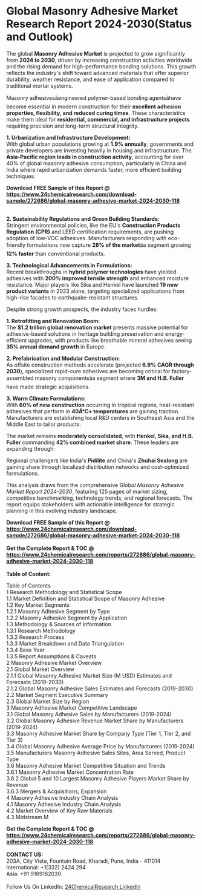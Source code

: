 <h1>Global Masonry Adhesive Market Research Report 2024-2030(Status and Outlook)</h1><p>The global <strong>Masonry Adhesive Market</strong> is projected to grow significantly from <strong>2024 to 2030</strong>, driven by increasing construction activities worldwide and the rising demand for high-performance bonding solutions. This growth reflects the industry's shift toward advanced materials that offer superior durability, weather resistance, and ease of application compared to traditional mortar systems.</p><p>Masonry adhesivesâengineered polymer-based bonding agentsâhave become essential in modern construction for their <strong>excellent adhesion properties, flexibility, and reduced curing times</strong>. These characteristics make them ideal for <strong>residential, commercial, and infrastructure projects</strong> requiring precision and long-term structural integrity.</p><p><strong>1. Urbanization and Infrastructure Development:</strong><br>
With global urban populations growing at <strong>1.9% annually</strong>, governments and private developers are investing heavily in housing and infrastructure. The <strong>Asia-Pacific region leads in construction activity</strong>, accounting for over 40% of global masonry adhesive consumption, particularly in China and India where rapid urbanization demands faster, more efficient building techniques.</p><div><b>Download FREE Sample of this Report @ 
            <a href="https://www.24chemicalresearch.com/download-sample/272686/global-masonry-adhesive-market-2024-2030-118">
            https://www.24chemicalresearch.com/download-sample/272686/global-masonry-adhesive-market-2024-2030-118</a></b></div><br><p><strong>2. Sustainability Regulations and Green Building Standards:</strong><br>
Stringent environmental policies, like the EU's <strong>Construction Products Regulation (CPR)</strong> and LEED certification requirements, are pushing adoption of low-VOC adhesives. Manufacturers responding with eco-friendly formulations now capture <strong>28% of the market</strong>âa segment growing <strong>12% faster</strong> than conventional products.</p><p><strong>3. Technological Advancements in Formulations:</strong><br>
Recent breakthroughs in <strong>hybrid polymer technologies</strong> have yielded adhesives with <strong>200% improved tensile strength</strong> and enhanced moisture resistance. Major players like Sika and Henkel have launched <strong>19 new product variants</strong> in 2023 alone, targeting specialized applications from high-rise facades to earthquake-resistant structures.</p><p>Despite strong growth prospects, the industry faces hurdles:</p><p><strong>1. Retrofitting and Renovation Boom:</strong><br>
The <strong>$1.2 trillion global renovation market</strong> presents massive potential for adhesive-based solutions in heritage building preservation and energy-efficient upgrades, with products like breathable mineral adhesives seeing <strong>35% annual demand growth</strong> in Europe.</p><p><strong>2. Prefabrication and Modular Construction:</strong><br>
As offsite construction methods accelerate (projected <strong>6.9% CAGR through 2030</strong>), specialized rapid-cure adhesives are becoming critical for factory-assembled masonry componentsâa segment where <strong>3M and H.B. Fuller</strong> have made strategic acquisitions.</p><p><strong>3. Warm Climate Formulations:</strong><br>
With <strong>60% of new construction</strong> occurring in tropical regions, heat-resistant adhesives that perform in <strong>40Â°C+ temperatures</strong> are gaining traction. Manufacturers are establishing local R&amp;D centers in Southeast Asia and the Middle East to tailor products.</p><p>The market remains <strong>moderately consolidated</strong>, with <strong>Henkel, Sika, and H.B. Fuller</strong> commanding <strong>42% combined market share</strong>. These leaders are expanding through:
</p><p>Regional challengers like India's <strong>Pidilite</strong> and China's <strong>Zhuhai Sealong</strong> are gaining share through localized distribution networks and cost-optimized formulations.</p><p>This analysis draws from the comprehensive <em>Global Masonry Adhesive Market Report 2024-2030</em>, featuring 125 pages of market sizing, competitive benchmarking, technology trends, and regional forecasts. The report equips stakeholders with actionable intelligence for strategic planning in this evolving industry landscape.</p><div><b>Download FREE Sample of this Report @ 
            <a href="https://www.24chemicalresearch.com/download-sample/272686/global-masonry-adhesive-market-2024-2030-118">
            https://www.24chemicalresearch.com/download-sample/272686/global-masonry-adhesive-market-2024-2030-118</a></b></div><br><div><b>Get the Complete Report & TOC @ 
            <a href="https://www.24chemicalresearch.com/reports/272686/global-masonry-adhesive-market-2024-2030-118">
            https://www.24chemicalresearch.com/reports/272686/global-masonry-adhesive-market-2024-2030-118</a></b></div><br>
            <b>Table of Content:</b><p>Table of Contents<br />
1 Research Methodology and Statistical Scope<br />
1.1 Market Definition and Statistical Scope of Masonry Adhesive<br />
1.2 Key Market Segments<br />
1.2.1 Masonry Adhesive Segment by Type<br />
1.2.2 Masonry Adhesive Segment by Application<br />
1.3 Methodology & Sources of Information<br />
1.3.1 Research Methodology<br />
1.3.2 Research Process<br />
1.3.3 Market Breakdown and Data Triangulation<br />
1.3.4 Base Year<br />
1.3.5 Report Assumptions & Caveats<br />
2 Masonry Adhesive Market Overview<br />
2.1 Global Market Overview<br />
2.1.1 Global Masonry Adhesive Market Size (M USD) Estimates and Forecasts (2019-2030)<br />
2.1.2 Global Masonry Adhesive Sales Estimates and Forecasts (2019-2030)<br />
2.2 Market Segment Executive Summary<br />
2.3 Global Market Size by Region<br />
3 Masonry Adhesive Market Competitive Landscape<br />
3.1 Global Masonry Adhesive Sales by Manufacturers (2019-2024)<br />
3.2 Global Masonry Adhesive Revenue Market Share by Manufacturers (2019-2024)<br />
3.3 Masonry Adhesive Market Share by Company Type (Tier 1, Tier 2, and Tier 3)<br />
3.4 Global Masonry Adhesive Average Price by Manufacturers (2019-2024)<br />
3.5 Manufacturers Masonry Adhesive Sales Sites, Area Served, Product Type<br />
3.6 Masonry Adhesive Market Competitive Situation and Trends<br />
3.6.1 Masonry Adhesive Market Concentration Rate<br />
3.6.2 Global 5 and 10 Largest Masonry Adhesive Players Market Share by Revenue<br />
3.6.3 Mergers & Acquisitions, Expansion<br />
4 Masonry Adhesive Industry Chain Analysis<br />
4.1 Masonry Adhesive Industry Chain Analysis<br />
4.2 Market Overview of Key Raw Materials<br />
4.3 Midstream M</p><div><b>Get the Complete Report & TOC @ 
            <a href="https://www.24chemicalresearch.com/reports/272686/global-masonry-adhesive-market-2024-2030-118">
            https://www.24chemicalresearch.com/reports/272686/global-masonry-adhesive-market-2024-2030-118</a></b></div><br><b>CONTACT US:</b><br>
            203A, City Vista, Fountain Road, Kharadi, Pune, India - 411014<br>
            International: +1(332) 2424 294<br>
            Asia: +91 9169162030 <br><br>
            Follow Us On LinkedIn: <a href="https://www.linkedin.com/company/24chemicalresearch/">24ChemicalResearch LinkedIn</a>